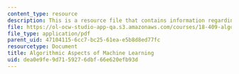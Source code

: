 ```yaml
---
content_type: resource
description: This is a resource file that contains information regarding chapter 2.
file: https://ol-ocw-studio-app-qa.s3.amazonaws.com/courses/18-409-algorithmic-aspects-of-machine-learning-spring-2015/dea0e9fe9d7159276dbf66e620efb93d_MIT18_409S15_chapp2.pdf
file_type: application/pdf
parent_uid: 47104115-6cc7-bc25-61ea-e5b8d8ed77fc
resourcetype: Document
title: Algorithmic Aspects of Machine Learning
uid: dea0e9fe-9d71-5927-6dbf-66e620efb93d
---
```

